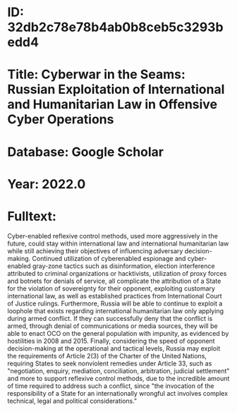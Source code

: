 # ID: 32db2c78e78b4ab0b8ceb5c3293bedd4
# Title: Cyberwar in the Seams: Russian Exploitation of International and Humanitarian Law in Offensive Cyber Operations
# Database: Google Scholar
# Year: 2022.0
# Fulltext:
Cyber-enabled reflexive control methods, used more aggressively in the future, could stay within international law and international humanitarian law while still achieving their objectives of influencing adversary decision-making.
Continued utilization of cyberenabled espionage and cyber-enabled gray-zone tactics such as disinformation, election interference attributed to criminal organizations or hacktivists, utilization of proxy forces and botnets for denials of service, all complicate the attribution of a State for the violation of sovereignty for their opponent, exploiting customary international law, as well as established practices from International Court of Justice rulings.
Furthermore, Russia will be able to continue to exploit a loophole that exists regarding international humanitarian law only applying during armed conflict.
If they can successfully deny that the conflict is armed, through denial of communications or media sources, they will be able to enact OCO on the general population with impunity, as evidenced by hostilities in 2008 and 2015.
Finally, considering the speed of opponent decision-making at the operational and tactical levels, Russia may exploit the requirements of Article 2(3) of the Charter of the United Nations, requiring States to seek nonviolent remedies under Article 33, such as "negotiation, enquiry, mediation, conciliation, arbitration, judicial settlement" and more to support reflexive control methods, due to the incredible amount of time required to address such a conflict, since "the invocation of the responsibility of a State for an internationally wrongful act involves complex technical, legal and political considerations."